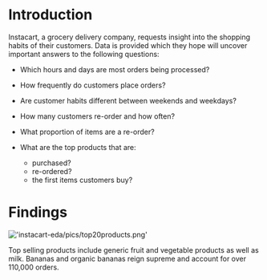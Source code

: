 # Introduction

Instacart, a grocery delivery company, requests insight into the shopping habits of their customers. Data is provided which they hope will uncover important answers to the following questions:

- Which hours and days are most orders being processed?

- How frequently do customers place orders?

- Are customer habits different between weekends and weekdays?

- How many customers re-order and how often?

- What proportion of items are a re-order?

- What are the top products that are:
    - purchased?
    - re-ordered?
    - the first items customers buy?

# Findings

!['instacart-eda/pics/top20products.png']('instacart-eda/pics/top20products.png')


Top selling products include generic fruit and vegetable products as well as milk. Bananas and organic bananas reign supreme and account for over 110,000 orders. 